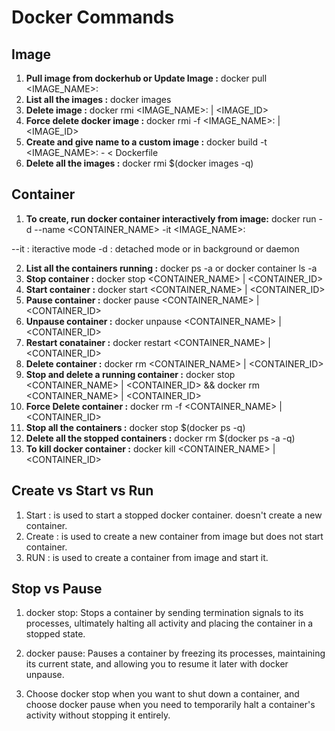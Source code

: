 # Docker  Commands

## Image

1. **Pull image from dockerhub or Update Image :** docker pull <IMAGE_NAME>:<VERSION>
2. **List all the images :** docker images
3. **Delete image :** docker rmi <IMAGE_NAME>:<VERSION> | <IMAGE_ID>
4. **Force delete docker image :** docker rmi -f <IMAGE_NAME>:<VERSION> | <IMAGE_ID>
5. **Create and give name to a custom image :** docker build -t <IMAGE_NAME>:<VERSION>  - < Dockerfile
6. **Delete all the images :** docker rmi $(docker images -q)


## Container

1. **To create, run docker container interactively from image:** docker run -d --name <CONTAINER_NAME> -it <IMAGE_NAME>:<VERSION>

--it : iteractive mode
-d : detached mode or in background or daemon

2. **List all the containers running :** docker ps -a or docker container ls -a
3. **Stop container :** docker stop <CONTAINER_NAME> | <CONTAINER_ID>
4. **Start container :** docker start <CONTAINER_NAME> | <CONTAINER_ID>
5. **Pause container :** docker pause <CONTAINER_NAME> | <CONTAINER_ID>
6. **Unpause container :** docker unpause <CONTAINER_NAME> | <CONTAINER_ID>
7. **Restart conatainer :** docker restart <CONTAINER_NAME> | <CONTAINER_ID>
8. **Delete container :** docker rm <CONTAINER_NAME> | <CONTAINER_ID>
9. **Stop and delete a running container :** docker stop <CONTAINER_NAME> | <CONTAINER_ID> && docker rm <CONTAINER_NAME> | <CONTAINER_ID>
10. **Force Delete container :** docker rm -f <CONTAINER_NAME> | <CONTAINER_ID>
11. **Stop all the containers :** docker stop $(docker ps -q)
12. **Delete all the stopped containers :** docker rm $(docker ps -a -q)
13. **To kill docker container :** docker kill <CONTAINER_NAME> | <CONTAINER_ID>

## Create vs Start vs Run

1. Start : is used to start a stopped docker container. doesn't create a new container.
2. Create : is used to create a new container from image but does not start container.
3. RUN : is used to create a container from image and start it.

## Stop vs Pause

1. docker stop: Stops a container by sending termination signals to its processes, ultimately halting all activity and placing the container in a stopped state.

2. docker pause: Pauses a container by freezing its processes, maintaining its current state, and allowing you to resume it later with docker unpause.

3. Choose docker stop when you want to shut down a container, and choose docker pause when you need to temporarily halt a container's activity without stopping it entirely.







  
